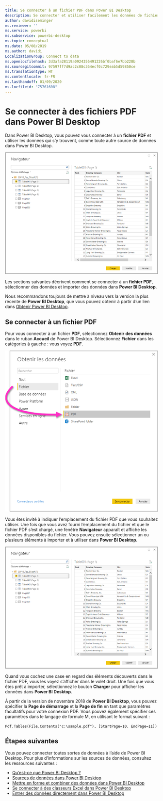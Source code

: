 ```yaml
---
title: Se connecter à un fichier PDF dans Power BI Desktop
description: Se connecter et utiliser facilement les données de fichiers PDF dans Power BI Desktop
author: davidiseminger
ms.reviewer: ''
ms.service: powerbi
ms.subservice: powerbi-desktop
ms.topic: conceptual
ms.date: 05/08/2019
ms.author: davidi
LocalizationGroup: Connect to data
ms.openlocfilehash: 3d3afa28119a0924356491226bf0baf6e7bb228b
ms.sourcegitcommit: 97597ff7d9ac2c08c364ecf0c729eab5d59850ce
ms.translationtype: HT
ms.contentlocale: fr-FR
ms.lasthandoff: 01/09/2020
ms.locfileid: "75761608"
---
```

# <a name="connect-to-pdf-files-in-power-bi-desktop"></a>Se connecter à des fichiers PDF dans Power BI Desktop
Dans Power BI Desktop, vous pouvez vous connecter à un **fichier PDF** et utiliser les données qui s’y trouvent, comme toute autre source de données dans Power BI Desktop.

![Se connecter aux données dans des fichiers PDF](media/desktop-connect-pdf/connect-pdf-04.png)

Les sections suivantes décrivent comment se connecter à un **fichier PDF**, sélectionner des données et importer des données dans **Power BI Desktop**.

Nous recommandons toujours de mettre à niveau vers la version la plus récente de **Power BI Desktop**, que vous pouvez obtenir à partir d’un lien dans [Obtenir Power BI Desktop](desktop-get-the-desktop.md). 

## <a name="connect-to-a-pdf-file"></a>Se connecter à un fichier PDF
Pour vous connecter à un fichier **PDF**, sélectionnez **Obtenir des données** dans le ruban **Accueil** de Power BI Desktop. Sélectionnez **Fichier** dans les catégories à gauche : vous voyez **PDF**.

![Sélectionner le format PDF dans Obtenir des données](media/desktop-connect-pdf/connect-pdf-01.png)

Vous êtes invité à indiquer l’emplacement du fichier PDF que vous souhaitez utiliser. Une fois que vous avez fourni l’emplacement du fichier et que le fichier PDF s’est chargé, une fenêtre **Navigateur** apparaît et affiche les données disponibles du fichier. Vous pouvez ensuite sélectionner un ou plusieurs éléments à importer et à utiliser dans **Power BI Desktop**.

![Se connecter aux données dans des fichiers PDF](media/desktop-connect-pdf/connect-pdf-04.png)

Quand vous cochez une case en regard des éléments découverts dans le fichier PDF, vous les voyez s’afficher dans le volet droit. Une fois que vous êtes prêt à importer, sélectionnez le bouton **Charger** pour afficher les données dans **Power BI Desktop**.

À partir de la version de novembre 2018 de **Power BI Desktop**, vous pouvez spécifier la **Page de démarrage** et la **Page de fin** en tant que paramètres facultatifs pour votre connexion PDF. Vous pouvez également spécifier ces paramètres dans le langage de formule M, en utilisant le format suivant :

`Pdf.Tables(File.Contents("c:\sample.pdf"), [StartPage=10, EndPage=11])`


## <a name="next-steps"></a>Étapes suivantes
Vous pouvez connecter toutes sortes de données à l’aide de Power BI Desktop. Pour plus d’informations sur les sources de données, consultez les ressources suivantes :

* [Qu’est-ce que Power BI Desktop ?](desktop-what-is-desktop.md)
* [Sources de données dans Power BI Desktop](desktop-data-sources.md)
* [Mettre en forme et combiner des données dans Power BI Desktop](desktop-shape-and-combine-data.md)
* [Se connecter à des classeurs Excel dans Power BI Desktop](desktop-connect-excel.md)   
* [Entrer des données directement dans Power BI Desktop](desktop-enter-data-directly-into-desktop.md)   

